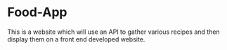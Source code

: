 # Food-App
This is a website which will use an API to gather various recipes and then display them on a front end developed website. 
